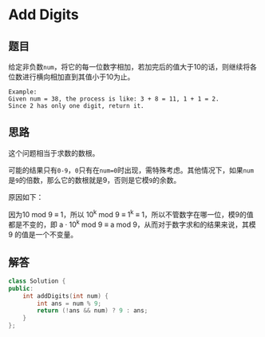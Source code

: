 # Add Digits

## 题目

给定非负数`num`，将它的每一位数字相加，若加完后的值大于10的话，则继续将各位数进行横向相加直到其值小于10为止。

```
Example:
Given num = 38, the process is like: 3 + 8 = 11, 1 + 1 = 2.
Since 2 has only one digit, return it.
```

## 思路

这个问题相当于求数的数根。

可能的结果只有`0-9`，`0`只有在`num=0`时出现，需特殊考虑。其他情况下，如果`num`是`9`的倍数，那么它的数根就是9，否则是它模`9`的余数。

原因如下：

因为10 mod 9 ≡ 1，所以 10<sup>k</sup> mod 9 ≡ 1<sup>k</sup> ≡ 1，所以不管数字在哪一位，模9的值都是不变的，即 a · 10<sup>k</sup> mod 9 ≡ a mod 9，从而对于数字求和的结果来说，其模 9 的值是一个不变量。

## 解答

```cpp
class Solution {
public:
    int addDigits(int num) {
        int ans = num % 9;
        return (!ans && num) ? 9 : ans;
    }
};
```
